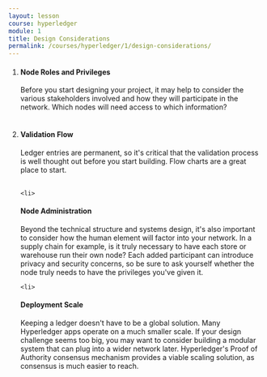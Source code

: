 ```yaml
---
layout: lesson
course: hyperledger
module: 1
title: Design Considerations
permalink: /courses/hyperledger/1/design-considerations/
---
```

<ol>
 	<li>
<h4>Node Roles and Privileges</h4>
Before you start designing your project, it may help to consider the various stakeholders involved and how they will participate in the network. Which nodes will need access to which information?</li>
<br>
 	<li>
<h4>Validation Flow</h4>
Ledger entries are permanent, so it's critical that the validation process is well thought out before you start building. Flow charts are a great place to start.</li>
<br>

 	<li>
<h4>Node Administration</h4>
Beyond the technical structure and systems design, it's also important to consider how the human element will factor into your network. In a supply chain for example, is it truly necessary to have each store or warehouse run their own node? Each added participant can introduce privacy and security concerns, so be sure to ask yourself whether the node truly needs to have the privileges you've given it.</li>
<br>

 	<li>
<h4>Deployment Scale</h4>
Keeping a ledger doesn't have to be a global solution. Many Hyperledger apps operate on a much smaller scale. If your design challenge seems too big, you may want to consider building a modular system that can plug into a wider network later. Hyperledger's Proof of Authority consensus mechanism provides a viable scaling solution, as consensus is much easier to reach.</li>
</ol>
